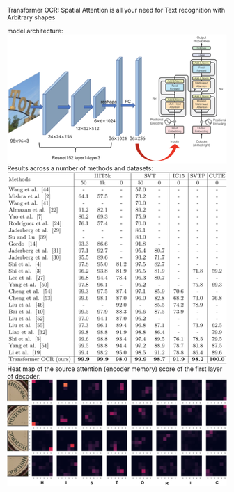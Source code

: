 Transformer OCR: Spatial Attention is all your need for Text recognition with Arbitrary shapes


model architecture:
![architecture](art.png)
Results across a number of methods and datasets:
![Results](result.png)
Heat map of the source attention (encoder memory) score of the first layer of decoder:
![Heatmap](heatmap.png)

